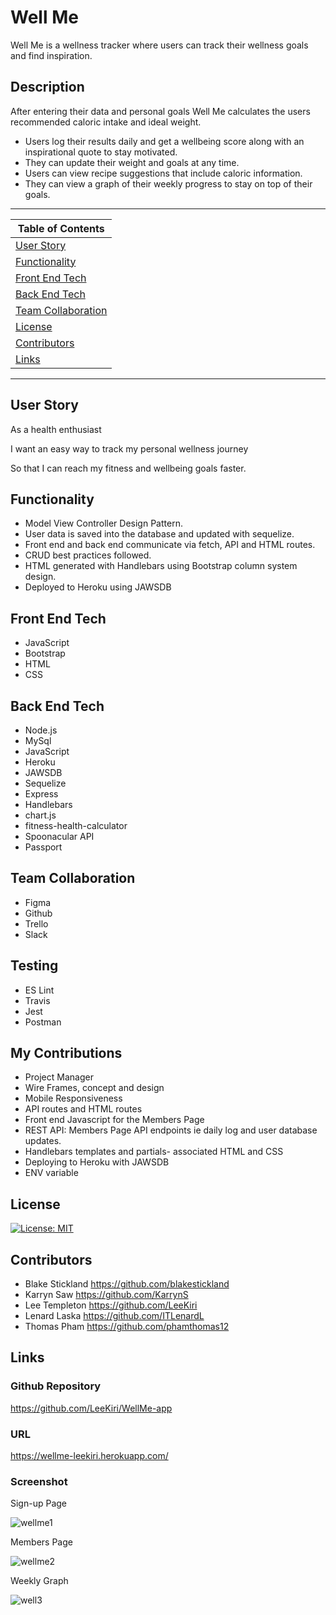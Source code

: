 # Well Me
Well Me is a wellness tracker where users can track their wellness goals and find inspiration.

 ## Description 
  After entering their data and personal goals Well Me calculates the users recommended caloric intake and ideal weight. 
  * Users log their results daily and get a wellbeing score along with an inspirational quote to stay motivated. 
  * They can update their weight and goals at any time. 
  * Users can view recipe suggestions that include caloric information.
  * They can view a graph of their weekly progress to stay on top of their goals. 

---
| Table of Contents |
|---|
| [User Story](#UserStory) |
| [Functionality](#Functionality) |
| [Front End Tech](#FrontEndTech) |
| [Back End Tech](#BackEndTech) |
| [Team Collaboration](#TeamCollaboration) |
| [License](#License) |
| [Contributors](#Contributors) |
| [Links](#Links) |
---
## User Story
As a health enthusiast 

I want an easy way to track my personal wellness journey

So that I can reach my fitness and wellbeing goals faster.

## Functionality 
* Model View Controller Design Pattern.
* User data is saved into the database and updated with sequelize.
* Front end and back end communicate via fetch, API and HTML routes.
* CRUD best practices followed.
* HTML generated with Handlebars using Bootstrap column system design.
* Deployed to Heroku using JAWSDB 
 

## Front End Tech
* JavaScript
* Bootstrap
* HTML
* CSS

## Back End Tech
* Node.js 
* MySql
* JavaScript 
* Heroku
* JAWSDB
* Sequelize
* Express
* Handlebars
* chart.js
* fitness-health-calculator
* Spoonacular API
* Passport

## Team Collaboration
* Figma
* Github
* Trello
* Slack

## Testing
* ES Lint
* Travis
* Jest
* Postman

## My Contributions
* Project Manager                                
* Wire Frames, concept and design
* Mobile Responsiveness
* API routes and HTML routes
* Front end Javascript for the Members Page
* REST API: Members Page API endpoints ie daily log and user database updates.
* Handlebars templates and partials- associated HTML and CSS
* Deploying to Heroku with JAWSDB
* ENV variable

## License 

[![License: MIT](https://img.shields.io/badge/License-MIT-yellow.svg)](https://opensource.org/licenses/MIT)


## Contributors
* Blake Stickland https://github.com/blakestickland
* Karryn Saw https://github.com/KarrynS
* Lee Templeton https://github.com/LeeKiri
* Lenard Laska https://github.com/ITLenardL
* Thomas Pham https://github.com/phamthomas12


## Links
### Github Repository
https://github.com/LeeKiri/WellMe-app
### URL
https://wellme-leekiri.herokuapp.com/
### Screenshot

Sign-up Page

![wellme1](https://user-images.githubusercontent.com/73642462/110450524-62fe5c80-8117-11eb-86db-562893e427b4.PNG)

Members Page

![wellme2](https://user-images.githubusercontent.com/73642462/110450514-609c0280-8117-11eb-8945-cce9c5b2e953.PNG)

Weekly Graph

![well3](https://user-images.githubusercontent.com/73642462/110739776-f2298280-8285-11eb-8c15-a42dc3d711b0.PNG)







